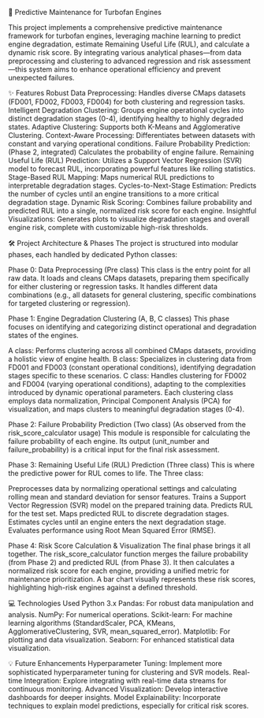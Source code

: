 🚀 Predictive Maintenance for Turbofan Engines

This project implements a comprehensive predictive maintenance framework for turbofan engines, leveraging machine learning to predict engine degradation, estimate Remaining Useful Life (RUL), and calculate a dynamic risk score. By integrating various analytical phases—from data preprocessing and clustering to advanced regression and risk assessment—this system aims to enhance operational efficiency and prevent unexpected failures.

✨ Features
Robust Data Preprocessing: Handles diverse CMaps datasets (FD001, FD002, FD003, FD004) for both clustering and regression tasks.
Intelligent Degradation Clustering: Groups engine operational cycles into distinct degradation stages (0-4), identifying healthy to highly degraded states.
Adaptive Clustering: Supports both K-Means and Agglomerative Clustering.
Context-Aware Processing: Differentiates between datasets with constant and varying operational conditions.
Failure Probability Prediction: (Phase 2, integrated) Calculates the probability of engine failure.
Remaining Useful Life (RUL) Prediction: Utilizes a Support Vector Regression (SVR) model to forecast RUL, incorporating powerful features like rolling statistics.
Stage-Based RUL Mapping: Maps numerical RUL predictions to interpretable degradation stages.
Cycles-to-Next-Stage Estimation: Predicts the number of cycles until an engine transitions to a more critical degradation stage.
Dynamic Risk Scoring: Combines failure probability and predicted RUL into a single, normalized risk score for each engine.
Insightful Visualizations: Generates plots to visualize degradation stages and overall engine risk, complete with customizable high-risk thresholds.

🛠️ Project Architecture & Phases
The project is structured into modular phases, each handled by dedicated Python classes:

Phase 0: Data Preprocessing (Pre class)
This class is the entry point for all raw data. It loads and cleans CMaps datasets, preparing them specifically for either clustering or regression tasks. It handles different data combinations (e.g., all datasets for general clustering, specific combinations for targeted clustering or regression).

Phase 1: Engine Degradation Clustering (A, B, C classes)
This phase focuses on identifying and categorizing distinct operational and degradation states of the engines.

A class: Performs clustering across all combined CMaps datasets, providing a holistic view of engine health.
B class: Specializes in clustering data from FD001 and FD003 (constant operational conditions), identifying degradation stages specific to these scenarios.
C class: Handles clustering for FD002 and FD004 (varying operational conditions), adapting to the complexities introduced by dynamic operational parameters. Each clustering class employs data normalization, Principal Component Analysis (PCA) for visualization, and maps clusters to meaningful degradation stages (0-4).

Phase 2: Failure Probability Prediction (Two class)
(As observed from the risk_score_calculator usage) This module is responsible for calculating the failure probability of each engine. Its output (unit_number and failure_probability) is a critical input for the final risk assessment.

Phase 3: Remaining Useful Life (RUL) Prediction (Three class)
This is where the predictive power for RUL comes to life. The Three class:

Preprocesses data by normalizing operational settings and calculating rolling mean and standard deviation for sensor features.
Trains a Support Vector Regression (SVR) model on the prepared training data.
Predicts RUL for the test set.
Maps predicted RUL to discrete degradation stages.
Estimates cycles until an engine enters the next degradation stage.
Evaluates performance using Root Mean Squared Error (RMSE).

Phase 4: Risk Score Calculation & Visualization
The final phase brings it all together. The risk_score_calculator function merges the failure probability (from Phase 2) and predicted RUL (from Phase 3). It then calculates a normalized risk score for each engine, providing a unified metric for maintenance prioritization. A bar chart visually represents these risk scores, highlighting high-risk engines against a defined threshold.

💻 Technologies Used
Python 3.x
Pandas: For robust data manipulation and analysis.
NumPy: For numerical operations.
Scikit-learn: For machine learning algorithms (StandardScaler, PCA, KMeans, AgglomerativeClustering, SVR, mean_squared_error).
Matplotlib: For plotting and data visualization.
Seaborn: For enhanced statistical data visualization.

💡 Future Enhancements
Hyperparameter Tuning: Implement more sophisticated hyperparameter tuning for clustering and SVR models.
Real-time Integration: Explore integrating with real-time data streams for continuous monitoring.
Advanced Visualization: Develop interactive dashboards for deeper insights.
Model Explainability: Incorporate techniques to explain model predictions, especially for critical risk scores.
